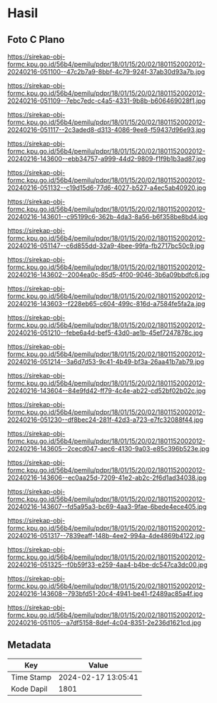 # Hasil

## Foto C Plano

https://sirekap-obj-formc.kpu.go.id/56b4/pemilu/pdpr/18/01/15/20/02/1801152002012-20240216-051100--47c2b7a9-8bbf-4c79-924f-37ab30d93a7b.jpg

https://sirekap-obj-formc.kpu.go.id/56b4/pemilu/pdpr/18/01/15/20/02/1801152002012-20240216-051109--7ebc7edc-c4a5-4331-9b8b-b606469028f1.jpg

https://sirekap-obj-formc.kpu.go.id/56b4/pemilu/pdpr/18/01/15/20/02/1801152002012-20240216-051117--2c3aded8-d313-4086-9ee8-f59437d96e93.jpg

https://sirekap-obj-formc.kpu.go.id/56b4/pemilu/pdpr/18/01/15/20/02/1801152002012-20240216-143600--ebb34757-a999-44d2-9809-f1f9b1b3ad87.jpg

https://sirekap-obj-formc.kpu.go.id/56b4/pemilu/pdpr/18/01/15/20/02/1801152002012-20240216-051132--c19d15d6-77d6-4027-b527-a4ec5ab40920.jpg

https://sirekap-obj-formc.kpu.go.id/56b4/pemilu/pdpr/18/01/15/20/02/1801152002012-20240216-143601--c95199c6-362b-4da3-8a56-b6f358be8bd4.jpg

https://sirekap-obj-formc.kpu.go.id/56b4/pemilu/pdpr/18/01/15/20/02/1801152002012-20240216-051147--c6d855dd-32a9-4bee-99fa-fb2717bc50c9.jpg

https://sirekap-obj-formc.kpu.go.id/56b4/pemilu/pdpr/18/01/15/20/02/1801152002012-20240216-143602--2004ea0c-85d5-4f00-9046-3b6a09bbdfc6.jpg

https://sirekap-obj-formc.kpu.go.id/56b4/pemilu/pdpr/18/01/15/20/02/1801152002012-20240216-143603--f228eb65-c604-499c-816d-a7584fe5fa2a.jpg

https://sirekap-obj-formc.kpu.go.id/56b4/pemilu/pdpr/18/01/15/20/02/1801152002012-20240216-051210--febe6a4d-bef5-43d0-ae1b-45ef7247878c.jpg

https://sirekap-obj-formc.kpu.go.id/56b4/pemilu/pdpr/18/01/15/20/02/1801152002012-20240216-051214--3a6d7d53-9c41-4b49-bf3a-26aa41b7ab79.jpg

https://sirekap-obj-formc.kpu.go.id/56b4/pemilu/pdpr/18/01/15/20/02/1801152002012-20240216-143604--84e9fd42-ff79-4c4e-ab22-cd52bf02b02c.jpg

https://sirekap-obj-formc.kpu.go.id/56b4/pemilu/pdpr/18/01/15/20/02/1801152002012-20240216-051230--df8bec24-281f-42d3-a723-e7fc32088f44.jpg

https://sirekap-obj-formc.kpu.go.id/56b4/pemilu/pdpr/18/01/15/20/02/1801152002012-20240216-143605--2cecd047-aec6-4130-9a03-e85c396b523e.jpg

https://sirekap-obj-formc.kpu.go.id/56b4/pemilu/pdpr/18/01/15/20/02/1801152002012-20240216-143606--ec0aa25d-7209-41e2-ab2c-2f6d1ad34038.jpg

https://sirekap-obj-formc.kpu.go.id/56b4/pemilu/pdpr/18/01/15/20/02/1801152002012-20240216-143607--fd5a95a3-bc69-4aa3-9fae-6bede4ece405.jpg

https://sirekap-obj-formc.kpu.go.id/56b4/pemilu/pdpr/18/01/15/20/02/1801152002012-20240216-051317--7839eaff-148b-4ee2-994a-4de4869b4122.jpg

https://sirekap-obj-formc.kpu.go.id/56b4/pemilu/pdpr/18/01/15/20/02/1801152002012-20240216-051325--f0b59f33-e259-4aa4-b4be-dc547ca3dc00.jpg

https://sirekap-obj-formc.kpu.go.id/56b4/pemilu/pdpr/18/01/15/20/02/1801152002012-20240216-143608--793bfd51-20c4-4941-be41-f2489ac85a4f.jpg

https://sirekap-obj-formc.kpu.go.id/56b4/pemilu/pdpr/18/01/15/20/02/1801152002012-20240216-051105--a7df5158-8def-4c04-8351-2e236d1621cd.jpg


## Metadata

| Key        | Value               |
| ---------- | ------------------- |
| Time Stamp | 2024-02-17 13:05:41 |
| Kode Dapil | 1801                |



